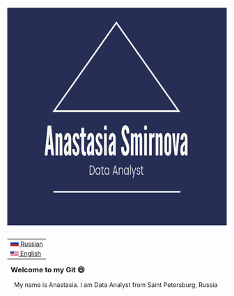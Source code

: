 <img src="images/english_logo_1.png" height = "500" width = "1000"></img>

<table align="right">
 <tr><td><a href="README.md"><img src="images/flag-400.png" height="13"> Russian</a></td></tr>
 <tr><td><a href="README_eng.md"><img src="images/Flag_of_the_United_States.png" height="10"> English</a></td></tr>
</table>

### &nbsp; Welcome to my Git :smile:

&nbsp;&nbsp;&nbsp;&nbsp;My name is Anastasia. I am Data Analyst from Saint Petersburg, Russia
